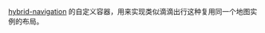 [hybrid-navigation](https://github.com/listenzz/hybrid-navigation) 的自定义容器，用来实现类似滴滴出行这种复用同一个地图实例的布局。
